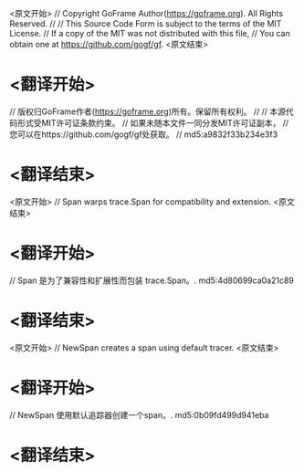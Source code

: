 
<原文开始>
// Copyright GoFrame Author(https://goframe.org). All Rights Reserved.
//
// This Source Code Form is subject to the terms of the MIT License.
// If a copy of the MIT was not distributed with this file,
// You can obtain one at https://github.com/gogf/gf.
<原文结束>

# <翻译开始>
// 版权归GoFrame作者(https://goframe.org)所有。保留所有权利。
//
// 本源代码形式受MIT许可证条款约束。
// 如果未随本文件一同分发MIT许可证副本，
// 您可以在https://github.com/gogf/gf处获取。
// md5:a9832f33b234e3f3
# <翻译结束>


<原文开始>
// Span warps trace.Span for compatibility and extension.
<原文结束>

# <翻译开始>
// Span 是为了兼容性和扩展性而包装 trace.Span。. md5:4d80699ca0a21c89
# <翻译结束>


<原文开始>
// NewSpan creates a span using default tracer.
<原文结束>

# <翻译开始>
// NewSpan 使用默认追踪器创建一个span。. md5:0b09fd499d941eba
# <翻译结束>

